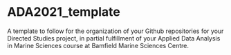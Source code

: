 # ADA2021_template
A template to follow for the organization of your Github repositories for your Directed Studies project, in partial fulfillment of your Applied Data Analysis in Marine Sciences course at Bamfield Marine Sciences Centre. 
